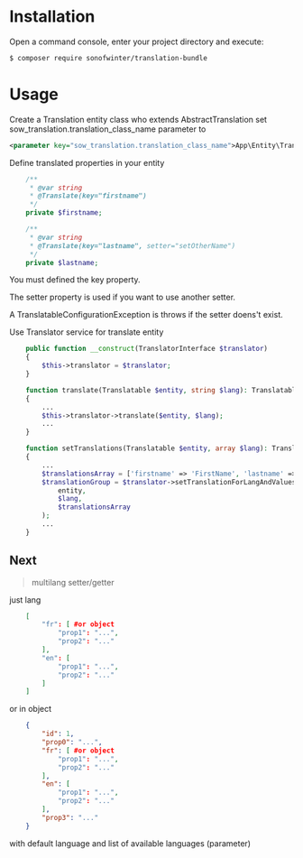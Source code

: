 Installation
============


Open a command console, enter your project directory and execute:

```bash
$ composer require sonofwinter/translation-bundle
```

Usage
=====

Create a Translation entity class who extends AbstractTranslation
set sow_translation.translation_class_name parameter to

```xml
<parameter key="sow_translation.translation_class_name">App\Entity\Translation</parameter>
```

Define translated properties in your entity

```php
    /**
     * @var string
     * @Translate(key="firstname")
     */
    private $firstname;

    /**
     * @var string
     * @Translate(key="lastname", setter="setOtherName")
     */
    private $lastname;
```

You must defined the key property. 

The setter property is used if you want to use another setter.

A TranslatableConfigurationException is throws if the setter doens't exist.

Use Translator service for translate entity

```php
    public function __construct(TranslatorInterface $translator)
    {
        $this->translator = $translator;
    }

    function translate(Translatable $entity, string $lang): Translatable
    {
        ...
        $this->translator->translate($entity, $lang);
        ...
    }

    function setTranslations(Translatable $entity, array $lang): Translatable
    {
        ...
        $translationsArray = ['firstname' => 'FirstName', 'lastname' => 'LastName'];
        $translationGroup = $translator->setTranslationForLangAndValues(
            entity,
            $lang,
            $translationsArray
        );
        ...
    }
```

## Next

> multilang setter/getter

just lang

~~~json
    [
        "fr": [ #or object
            "prop1": "...",
            "prop2": "..."
        ],
        "en": [
            "prop1": "...",
            "prop2": "..."
        ]
    ]
~~~

or in object

~~~json
    {
        "id": 1,
        "prop0": "...",
        "fr": [ #or object
            "prop1": "...",
            "prop2": "..."
        ],
        "en": [
            "prop1": "...",
            "prop2": "..."
        ],
        "prop3": "..."
    }
~~~

with default language and list of available languages (parameter)